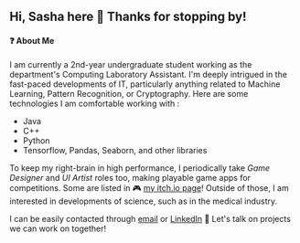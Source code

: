 ## Hi, Sasha here 👋 Thanks for stopping by!

<!--
**fatdumplingg/fatdumplingg** is a ✨ _special_ ✨ repository because its `README.md` (this file) appears on your GitHub profile.

Here are some ideas to get you started:

- 🔭 I’m currently working on ...
- 🌱 I’m currently learning ...
- 👯 I’m looking to collaborate on ...
- 🤔 I’m looking for help with ...
- 💬 Ask me about ...
- 📫 How to reach me: ...
- 😄 Pronouns: ...
- ⚡ Fun fact: ...
-->

#### ❓ About Me
I am currently a 2nd-year undergraduate student working as the department's Computing Laboratory Assistant. I'm deeply intrigued in the fast-paced developments of IT, particularly anything related to Machine Learning, Pattern Recognition, or Cryptography.
Here are some technologies I am comfortable working with :
- Java
- C++
- Python
- Tensorflow, Pandas, Seaborn, and other libraries
  
To keep my right-brain in high performance, I periodically take *Game Designer* and *UI Artist* roles too, making playable game apps for competitions. 
Some are listed in 🎮 [my itch.io page](https://littleshumai.itch.io/)! 
Outside of those, I am interested in developments of science, such as in the medical industry.

I can be easily contacted through [email](sashannbl@gmail.com) or [LinkedIn](www.linkedin.com/in/sashannbl) 🖤 Let's talk on projects we can work on together!

